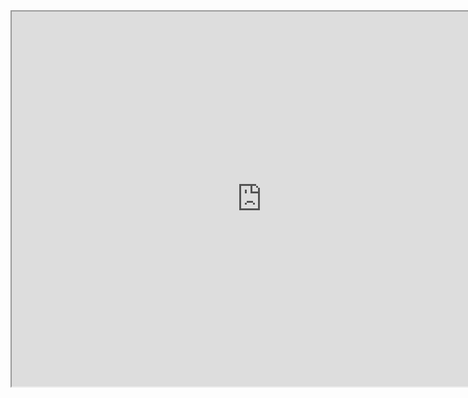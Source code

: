 <html>
<iframe src="https://phet.colorado.edu/sims/html/balancing-act/latest/balancing-act_en.html" width="800" height="600" scrolling="no" allowfullscreen></iframe>
<html>

